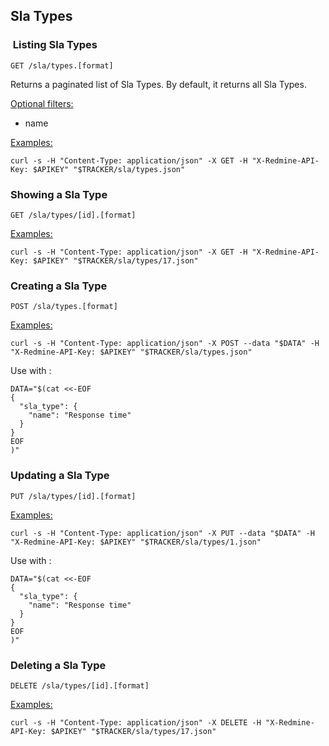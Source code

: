 ## Sla Types

###  Listing Sla Types

`GET /sla/types.[format]`

Returns a paginated list of Sla Types. By default, it returns all Sla Types.

<u>Optional filters:</u>
- name

<u>Examples:</u>

`curl -s -H "Content-Type: application/json" -X GET -H "X-Redmine-API-Key: $APIKEY" "$TRACKER/sla/types.json"`



### Showing a Sla Type

`GET /sla/types/[id].[format]`

<u>Examples:</u>

`curl -s -H "Content-Type: application/json" -X GET -H "X-Redmine-API-Key: $APIKEY" "$TRACKER/sla/types/17.json"`


### Creating a Sla Type

`POST /sla/types.[format]`

<u>Examples:</u>

`curl -s -H "Content-Type: application/json" -X POST --data "$DATA" -H "X-Redmine-API-Key: $APIKEY" "$TRACKER/sla/types.json"`

Use with :
```
DATA="$(cat <<-EOF
{
  "sla_type": {
    "name": "Response time"
  }
}
EOF
)"
```

### Updating a Sla Type

`PUT /sla/types/[id].[format]`

<u>Examples:</u>

`curl -s -H "Content-Type: application/json" -X PUT --data "$DATA" -H "X-Redmine-API-Key: $APIKEY" "$TRACKER/sla/types/1.json"`

Use with :
```
DATA="$(cat <<-EOF
{
  "sla_type": {
    "name": "Response time"
  }
}
EOF
)"
```


### Deleting a Sla Type

`DELETE /sla/types/[id].[format]`

<u>Examples:</u>

`curl -s -H "Content-Type: application/json" -X DELETE -H "X-Redmine-API-Key: $APIKEY" "$TRACKER/sla/types/17.json"`
